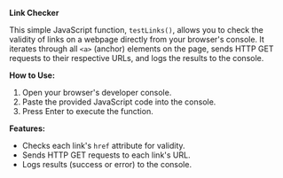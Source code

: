 **Link Checker**

This simple JavaScript function, `testLinks()`, allows you to check the validity of links on a webpage directly from your browser's console. It iterates through all `<a>` (anchor) elements on the page, sends HTTP GET requests to their respective URLs, and logs the results to the console.

**How to Use:**
1. Open your browser's developer console.
2. Paste the provided JavaScript code into the console.
3. Press Enter to execute the function.

**Features:**
- Checks each link's `href` attribute for validity.
- Sends HTTP GET requests to each link's URL.
- Logs results (success or error) to the console.


